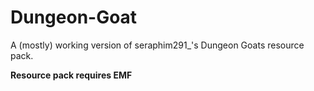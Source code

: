 # Dungeon-Goat
A (mostly) working version of  seraphim291_'s Dungeon Goats resource pack.

**Resource pack __requires__ EMF**
